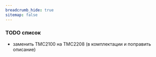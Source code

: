 ```yaml
---
breadcrumb_hide: true
sitemap: false
---
```


### TODO список
- заменить TMC2100 на TMC2208 (в комплектации и поправить описание)